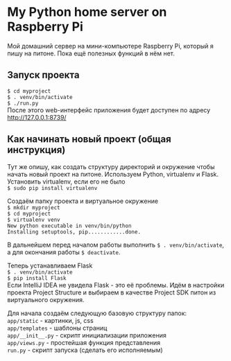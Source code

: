 # My Python home server on Raspberry Pi
Мой домашний сервер на мини-компьютере Raspberry Pi, который я пишу на питоне.
Пока ещё полезных функций в нём нет.

Запуск проекта
--------------
`$ cd myproject`  
`$ . venv/bin/activate`  
`$ ./run.py`  
После этого web-интерфейс приложения будет доступен по адресу http://127.0.0.1:8739/


Как начинать новый проект (общая инструкция)
--------------------------------------------
Тут же опишу, как создать структуру директорий и окружение чтобы начать новый проект на питоне. Используем Python, virtualenv и Flask.  
Установить virtualenv, если его не было  
`$ sudo pip install virtualenv`

Создаём папку проекта и виртуальное окружение  
`$ mkdir myproject`  
`$ cd myproject`  
`$ virtualenv venv`  
`New python executable in venv/bin/python`  
`Installing setuptools, pip............done.`

В дальнейшем перед началом работы выполнить `$ . venv/bin/activate`, а для окончания работы `$ deactivate`.

Теперь устанавливаем Flask  
`$ . venv/bin/activate`  
`$ pip install Flask`  
Если IntelliJ IDEA не увидела Flask - это её проблемы. Идём в настройки проекта Project Structure и выбираем в качестве Project SDK питон из виртуального окружения.

Для начала создаём следующую базовую структуру папок:  
`app/static` - картинки, js, css  
`app/templates` - шаблоны страниц  
`app/__init__.py` - скрипт инициализации приложения  
`app/views.py` - простейшая функция представления  
`run.py` - скрипт запуска (сделать его исполняемым)
